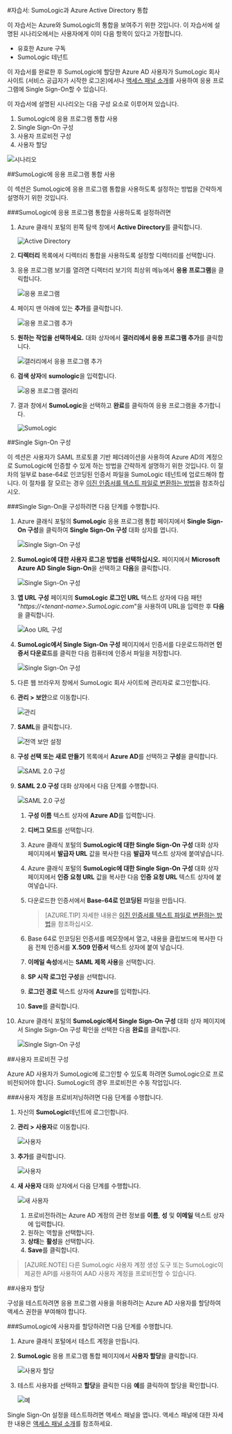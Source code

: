 <properties 
    pageTitle="자습서: SumoLogic과 Azure Active Directory 통합 | Microsoft Azure" 
    description="Azure Active Directory에서 SumoLogic을 사용하여 Single Sign-On, 자동화된 프로비전 등을 사용하도록 설정하는 방법을 알아봅니다." 
    services="active-directory" 
    authors="jeevansd"  
    documentationCenter="na" 
    manager="femila"/>
<tags 
    ms.service="active-directory" 
    ms.devlang="na" 
    ms.topic="article" 
    ms.tgt_pltfrm="na" 
    ms.workload="identity" 
    ms.date="09/11/2016" 
    ms.author="jeedes" />

#자습서: SumoLogic과 Azure Active Directory 통합
  
이 자습서는 Azure와 SumoLogic의 통합을 보여주기 위한 것입니다. 이 자습서에 설명된 시나리오에서는 사용자에게 이미 다음 항목이 있다고 가정합니다.

-   유효한 Azure 구독
-   SumoLogic 테넌트
  
이 자습서를 완료한 후 SumoLogic에 할당한 Azure AD 사용자가 SumoLogic 회사 사이트 (서비스 공급자가 시작한 로그온)에서나 [액세스 패널 소개](active-directory-saas-access-panel-introduction.md)를 사용하여 응용 프로그램에 Single Sign-On할 수 있습니다.
  
이 자습서에 설명된 시나리오는 다음 구성 요소로 이루어져 있습니다.

1.  SumoLogic에 응용 프로그램 통합 사용
2.  Single Sign-On 구성
3.  사용자 프로비전 구성
4.  사용자 할당

![시나리오](./media/active-directory-saas-sumologic-tutorial/IC778549.png "시나리오")

##SumoLogic에 응용 프로그램 통합 사용
  
이 섹션은 SumoLogic에 응용 프로그램 통합을 사용하도록 설정하는 방법을 간략하게 설명하기 위한 것입니다.

###SumoLogic에 응용 프로그램 통합을 사용하도록 설정하려면

1.  Azure 클래식 포털의 왼쪽 탐색 창에서 **Active Directory**를 클릭합니다.

    ![Active Directory](./media/active-directory-saas-sumologic-tutorial/IC700993.png "Active Directory")

2.  **디렉터리** 목록에서 디렉터리 통합을 사용하도록 설정할 디렉터리를 선택합니다.

3.  응용 프로그램 보기를 열려면 디렉터리 보기의 최상위 메뉴에서 **응용 프로그램**을 클릭합니다.

    ![응용 프로그램](./media/active-directory-saas-sumologic-tutorial/IC700994.png "응용 프로그램")

4.  페이지 맨 아래에 있는 **추가**를 클릭합니다.

    ![응용 프로그램 추가](./media/active-directory-saas-sumologic-tutorial/IC749321.png "응용 프로그램 추가")

5.  **원하는 작업을 선택하세요.** 대화 상자에서 **갤러리에서 응용 프로그램 추가**를 클릭합니다.

    ![갤러리에서 응용 프로그램 추가](./media/active-directory-saas-sumologic-tutorial/IC749322.png "갤러리에서 응용 프로그램 추가")

6.  **검색 상자**에 **sumologic**을 입력합니다.

    ![응용 프로그램 갤러리](./media/active-directory-saas-sumologic-tutorial/IC778550.png "응용 프로그램 갤러리")

7.  결과 창에서 **SumoLogic**을 선택하고 **완료**를 클릭하여 응용 프로그램을 추가합니다.

    ![SumoLogic](./media/active-directory-saas-sumologic-tutorial/IC778551.png "SumoLogic")

##Single Sign-On 구성
  
이 섹션은 사용자가 SAML 프로토콜 기반 페더레이션을 사용하여 Azure AD의 계정으로 SumoLogic에 인증할 수 있게 하는 방법을 간략하게 설명하기 위한 것입니다. 이 절차의 일부로 base-64로 인코딩된 인증서 파일을 SumoLogic 테넌트에 업로드해야 합니다. 이 절차를 잘 모르는 경우 [이진 인증서를 텍스트 파일로 변환하는 방법](http://youtu.be/PlgrzUZ-Y1o)을 참조하십시오.

###Single Sign-On을 구성하려면 다음 단계를 수행합니다.

1.  Azure 클래식 포털의 **SumoLogic** 응용 프로그램 통합 페이지에서 **Single Sign-On 구성**을 클릭하여 **Single Sign-On 구성** 대화 상자를 엽니다.

    ![Single Sign-On 구성](./media/active-directory-saas-sumologic-tutorial/IC778552.png "Single Sign-On 구성")

2.  **SumoLogic에 대한 사용자 로그온 방법을 선택하십시오.** 페이지에서 **Microsoft Azure AD Single Sign-On**을 선택하고 **다음**을 클릭합니다.

    ![Single Sign-On 구성](./media/active-directory-saas-sumologic-tutorial/IC778553.png "Single Sign-On 구성")

3.  **앱 URL 구성** 페이지의 **SumoLogic 로그인 URL** 텍스트 상자에 다음 패턴 "*https://\<tenant-name>.SumoLogic.com*"을 사용하여 URL을 입력한 후 **다음**을 클릭합니다.

    ![Aoo URL 구성](./media/active-directory-saas-sumologic-tutorial/IC778554.png "Aoo URL 구성")

4.  **SumoLogic에서 Single Sign-On 구성** 페이지에서 인증서를 다운로드하려면 **인증서 다운로드**를 클릭한 다음 컴퓨터에 인증서 파일을 저장합니다.

    ![Single Sign-On 구성](./media/active-directory-saas-sumologic-tutorial/IC778555.png "Single Sign-On 구성")

5.  다른 웹 브라우저 창에서 SumoLogic 회사 사이트에 관리자로 로그인합니다.

6.  **관리 > 보안**으로 이동합니다.

    ![관리](./media/active-directory-saas-sumologic-tutorial/IC778556.png "관리")

7.  **SAML**을 클릭합니다.

    ![전역 보안 설정](./media/active-directory-saas-sumologic-tutorial/IC778557.png "전역 보안 설정")

8.  **구성 선택 또는 새로 만들기** 목록에서 **Azure AD**를 선택하고 **구성**을 클릭합니다.

    ![SAML 2.0 구성](./media/active-directory-saas-sumologic-tutorial/IC778558.png "SAML 2.0 구성")

9.  **SAML 2.0 구성** 대화 상자에서 다음 단계를 수행합니다.

    ![SAML 2.0 구성](./media/active-directory-saas-sumologic-tutorial/IC778559.png "SAML 2.0 구성")

    1.  **구성 이름** 텍스트 상자에 **Azure AD**를 입력합니다.
    2.  **디버그 모드**를 선택합니다.
    3.  Azure 클래식 포털의 **SumoLogic에 대한 Single Sign-On 구성** 대화 상자 페이지에서 **발급자 URL** 값을 복사한 다음 **발급자** 텍스트 상자에 붙여넣습니다.
    4.  Azure 클래식 포털의 **SumoLogic에 대한 Single Sign-On 구성** 대화 상자 페이지에서 **인증 요청 URL** 값을 복사한 다음 **인증 요청 URL** 텍스트 상자에 붙여넣습니다.
    5.  다운로드한 인증서에서 **Base-64로 인코딩된** 파일을 만듭니다.

        >[AZURE.TIP] 자세한 내용은 [이진 인증서를 텍스트 파일로 변환하는 방법](http://youtu.be/PlgrzUZ-Y1o)을 참조하십시오.

    6.  Base 64로 인코딩된 인증서를 메모장에서 열고, 내용을 클립보드에 복사한 다음 전체 인증서를 **X.509 인증서** 텍스트 상자에 붙여 넣습니다.
    7.  **이메일 속성**에서는 **SAML 제목 사용**을 선택합니다.
    8.  **SP 시작 로그인 구성**을 선택합니다.
    9.  **로그인 경로** 텍스트 상자에 **Azure**를 입력합니다.
    10. **Save**를 클릭합니다.

10. Azure 클래식 포털의 **SumoLogic에서 Single Sign-On 구성** 대화 상자 페이지에서 Single Sign-On 구성 확인을 선택한 다음 **완료**를 클릭합니다.

    ![Single Sign-On 구성](./media/active-directory-saas-sumologic-tutorial/IC778560.png "Single Sign-On 구성")

##사용자 프로비전 구성
  
Azure AD 사용자가 SumoLogic에 로그인할 수 있도록 하려면 SumoLogic으로 프로비전되어야 합니다. SumoLogic의 경우 프로비전은 수동 작업입니다.

###사용자 계정을 프로비저닝하려면 다음 단계를 수행합니다.

1.  자신의 **SumoLogic**테넌트에 로그인합니다.

2.  **관리 > 사용자**로 이동합니다.

    ![사용자](./media/active-directory-saas-sumologic-tutorial/IC778561.png "사용자")

3.  **추가**를 클릭합니다.

    ![사용자](./media/active-directory-saas-sumologic-tutorial/IC778562.png "사용자")

4.  **새 사용자** 대화 상자에서 다음 단계를 수행합니다.

    ![새 사용자](./media/active-directory-saas-sumologic-tutorial/IC778563.png "새 사용자")

    1.  프로비전하려는 Azure AD 계정의 관련 정보를 **이름**, **성** 및 **이메일** 텍스트 상자에 입력합니다.
    2.  원하는 역할을 선택합니다.
    3.  **상태**는 **활성**을 선택합니다.
    4.  **Save**를 클릭합니다.

>[AZURE.NOTE] 다른 SumoLogic 사용자 계정 생성 도구 또는 SumoLogic이 제공한 API를 사용하여 AAD 사용자 계정을 프로비전할 수 있습니다.

##사용자 할당
  
구성을 테스트하려면 응용 프로그램 사용을 허용하려는 Azure AD 사용자를 할당하여 액세스 권한을 부여해야 합니다.

###SumoLogic에 사용자를 할당하려면 다음 단계를 수행합니다.

1.  Azure 클래식 포털에서 테스트 계정을 만듭니다.

2.  **SumoLogic** 응용 프로그램 통합 페이지에서 **사용자 할당**을 클릭합니다.

    ![사용자 할당](./media/active-directory-saas-sumologic-tutorial/IC778564.png "사용자 할당")

3.  테스트 사용자를 선택하고 **할당**을 클릭한 다음 **예**를 클릭하여 할당을 확인합니다.

    ![예](./media/active-directory-saas-sumologic-tutorial/IC767830.png "예")
  
Single Sign-On 설정을 테스트하려면 액세스 패널을 엽니다. 액세스 패널에 대한 자세한 내용은 [액세스 패널 소개](active-directory-saas-access-panel-introduction.md)를 참조하세요.

<!---HONumber=AcomDC_0914_2016-->